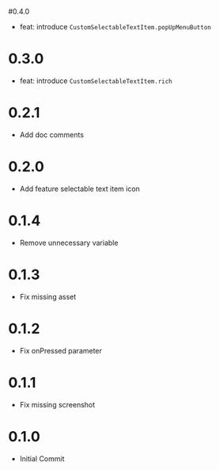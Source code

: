 #0.4.0
- feat: introduce `CustomSelectableTextItem.popUpMenuButton`

# 0.3.0
- feat: introduce `CustomSelectableTextItem.rich`

# 0.2.1
- Add doc comments

# 0.2.0
- Add feature selectable text item icon

# 0.1.4
- Remove unnecessary variable

# 0.1.3
- Fix missing asset

# 0.1.2
- Fix onPressed parameter

# 0.1.1
- Fix missing screenshot

# 0.1.0
- Initial Commit